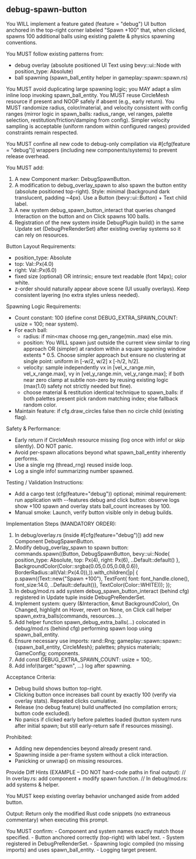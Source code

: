 ## debug-spawn-button

<!-- Purpose: Add a debug-only UI button (top-right) that spawns 100 additional balls when clicked. -->

<!-- Authority & Context Sourcing -->
<!-- Sources: src/gameplay/spawn/spawn.rs (ball spawning logic), src/debug/overlay.rs (debug UI overlay spawn patterns), src/debug/mod.rs (debug plugin system registration), Copilot instructions file for architectural conventions. -->

<instructions>
You WILL implement a feature gated (feature = "debug") UI button anchored in the top-right corner labeled "Spawn +100" that, when clicked, spawns 100 additional balls using existing palette & physics spawning conventions.

You MUST follow existing patterns from: 
 - debug overlay (absolute positioned UI Text using bevy::ui::Node with position_type: Absolute) 
 - ball spawning (spawn_ball_entity helper in gameplay::spawn::spawn.rs) 

You MUST avoid duplicating large spawning logic; you MAY adapt a slim inline loop invoking spawn_ball_entity. You MUST reuse CircleMesh resource if present and NOOP safely if absent (e.g., early return). You MUST randomize radius, color/material, and velocity consistent with config ranges (mirror logic in spawn_balls: radius_range, vel ranges, palette selection, restitution/friction/damping from config). Simpler velocity sampling is acceptable (uniform random within configured ranges) provided constraints remain respected.

You MUST confine all new code to debug-only compilation via #[cfg(feature = "debug")] wrappers (including new components/systems) to prevent release overhead.

You MUST add:
 1. A new Component marker: DebugSpawnButton.
 2. A modification to debug_overlay_spawn to also spawn the button entity (absolute positioned top-right). Style: minimal (background dark translucent, padding ~4px). Use a Button (bevy::ui::Button) + Text child label.
 3. A new system debug_spawn_button_interact that queries changed Interaction on the button and on Click spawns 100 balls.
 4. Registration of the new system inside DebugPlugin build() in the same Update set (DebugPreRenderSet) after existing overlay systems so it can rely on resources.

Button Layout Requirements:
 - position_type: Absolute
 - top: Val::Px(4.0)
 - right: Val::Px(6.0)
 - fixed size (optional) OR intrinsic; ensure text readable (font 14px); color white.
 - z-order should naturally appear above scene (UI usually overlays). Keep consistent layering (no extra styles unless needed).

Spawning Logic Requirements:
 - Count constant: 100 (define const DEBUG_EXTRA_SPAWN_COUNT: usize = 100; near system).
 - For each ball:
    * radius: if min<max choose rng.gen_range(min..max) else min.
    * position: You WILL spawn just outside the current view similar to ring approach OR (simpler) at random within a square spanning window extents * 0.5. Choose simpler approach but ensure no clustering at single point: uniform in [-w/2, w/2] x [-h/2, h/2].
    * velocity: sample independently vx in [vel_x_range.min, vel_x_range.max], vy in [vel_y_range.min, vel_y_range.max]; if both near zero clamp at subtle non-zero by reusing existing logic (max(1.0) safety not strictly needed but fine).
    * choose material & restitution identical technique to spawn_balls: if both palettes present pick random matching index; else fallback random color.
 - Maintain feature: if cfg.draw_circles false then no circle child (existing flag).

Safety & Performance:
 - Early return if CircleMesh resource missing (log once with info! or skip silently). DO NOT panic.
 - Avoid per-spawn allocations beyond what spawn_ball_entity inherently performs.
 - Use a single rng (thread_rng) reused inside loop.
 - Log a single info! summarizing number spawned.

Testing / Validation Instructions:
 - Add a cargo test (cfg(feature="debug")) optional; minimal requirement: run application with --features debug and click button: observe logs show +100 spawn and overlay stats ball_count increases by 100.
 - Manual smoke: Launch, verify button visible only in debug builds.

Implementation Steps (MANDATORY ORDER):
 1. In debug/overlay.rs (inside #[cfg(feature="debug")]) add new Component DebugSpawnButton.
 2. Modify debug_overlay_spawn to spawn button:
    commands.spawn((Button, DebugSpawnButton, bevy::ui::Node{ position_type: Absolute, top: Px(4), right: Px(6), ..Default::default() }, BackgroundColor(Color::srgba(0.05,0.05,0.08,0.6)), BorderRadius::all(Val::Px(4.0)),)).with_children(|p| { p.spawn((Text::new("Spawn +100"), TextFont{ font: font_handle.clone(), font_size:14.0, ..Default::default()}, TextColor(Color::WHITE))); });
 3. In debug/mod.rs add system debug_spawn_button_interact (behind cfg) registered in Update tuple inside DebugPreRenderSet.
 4. Implement system: query (&Interaction, &mut BackgroundColor), On Changed<Interaction>, highlight on Hover, revert on None, on Click call helper spawn_extra_balls(commands, resources...).
 5. Add helper function spawn_debug_extra_balls(...) colocated in debug/mod.rs (behind cfg) performing spawn loop using spawn_ball_entity.
 6. Ensure necessary use imports: rand::Rng; gameplay::spawn::spawn::{spawn_ball_entity, CircleMesh}; palettes; physics materials; GameConfig; components.
 7. Add const DEBUG_EXTRA_SPAWN_COUNT: usize = 100;.
 8. Add info!(target:"spawn", ...) log after spawning.

Acceptance Criteria:
 - Debug build shows button top-right.
 - Clicking button once increases ball count by exactly 100 (verify via overlay stats). Repeated clicks cumulative.
 - Release (no debug feature) build unaffected (no compilation errors; button code excluded).
 - No panics if clicked early before palettes loaded (button system runs after initial spawn; but still early-return safe if resources missing).

Prohibited:
 - Adding new dependencies beyond already present rand.
 - Spawning inside a per-frame system without a click interaction.
 - Panicking or unwrap() on missing resources.

Provide Diff Hints (EXAMPLE – DO NOT hard-code paths in final output):
 // In overlay.rs: add component + modify spawn function.
 // In debug/mod.rs: add systems & helper.

You MUST keep existing overlay behavior unchanged aside from added button.

Output: Return only the modified Rust code snippets (no extraneous commentary) when executing this prompt.
</instructions>

<validation>
You MUST confirm:
 - Component and system names exactly match those specified.
 - Button anchored correctly (top-right) with label text.
 - System registered in DebugPreRenderSet.
 - Spawning logic compiled (no missing imports) and uses spawn_ball_entity.
 - Logging target present.
</validation>

<!-- End of prompt -->